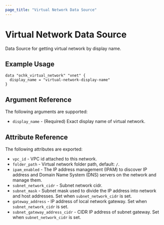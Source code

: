 ```yaml
---
page_title: "Virtual Network Data Source"
---
```


# Virtual Network Data Source

Data Source for getting virtual network by display name.

## Example Usage

```hcl
data "ochk_virtual_network" "vnet" {
  display_name = "virtual-network-display-name"
}
```

## Argument Reference

The following arguments are supported:

* `display_name` - (Required) Exact display name of virtual network.

## Attribute Reference

The following attributes are exported:
* `vpc_id` - VPC id attached to this network. 
* `folder_path` - Virtual network folder path, default: `/`.
* `ipam_enabled` - The IP address management (IPAM) to discover IP address and Domain Name System (DNS) servers on the network and manage them.
* `subnet_network_cidr` - Subnet network cidr.
* `subnet_mask` - Subnet mask used to divide the IP address into network and host addresses. Set when `subnet_network_cidr` is set.
* `gateway_address` - IP address of local network gateway. Set when `subnet_network_cidr` is set.
* `subnet_gateway_address_cidr` - CIDR IP address of subnet gateway. Set when `subnet_network_cidr` is set.
